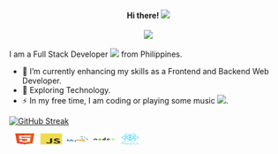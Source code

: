 <div id="header" align="center">
 <h4>
  Hi there!
  <img src="https://media.giphy.com/media/hvRJCLFzcasrR4ia7z/giphy.gif" width="20px"/>
</h4>

![](https://komarev.com/ghpvc/?username=maenerosa&style=flat-square)


</div>

I am a Full Stack Developer <img src="https://media.giphy.com/media/gkR94v1ok56OAkg8o1/giphy.gif" width="20"> from Philippines.
- :telescope: I’m currently enhancing my skills as a Frontend and Backend Web Developer.
- :seedling: Exploring Technology.
- :zap: In my free time, I am coding or playing some music <img src="https://media.giphy.com/media/jGJqX1DjrRpt6WdSqb/giphy.gif" width="20">.

[![GitHub Streak](http://github-readme-streak-stats.herokuapp.com?user=maenerosa&theme=dark&border_radius=2&date_format=M%20j%5B%2C%20Y%5D&dates=EBEBEB)](https://git.io/streak-stats)



<div align="center>
  <img src="https://github.com/devicons/devicon/blob/master/icons/css3/css3-plain-wordmark.svg"  title="CSS3" alt="CSS" width="40" height="20"/>&nbsp;
  <img src="https://github.com/devicons/devicon/blob/master/icons/html5/html5-original.svg" title="HTML5" alt="HTML" width="40" height="20"/>&nbsp;
  <img src="https://github.com/devicons/devicon/blob/master/icons/javascript/javascript-original.svg" title="JavaScript" alt="JavaScript" width="40" height="20"/>&nbsp;
  <img src="https://github.com/devicons/devicon/blob/master/icons/mysql/mysql-original-wordmark.svg" title="MySQL"  alt="MySQL" width="40" height="20"/>&nbsp;
  <img src="https://github.com/devicons/devicon/blob/master/icons/nodejs/nodejs-original-wordmark.svg" title="NodeJS" alt="NodeJS" width="40" height="20"/>&nbsp;
  <img src="https://github.com/devicons/devicon/blob/master/icons/react/react-original-wordmark.svg" title="React" alt="React" width="40" height="20"/>&nbsp;
</div>

